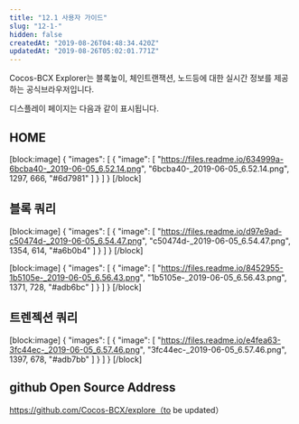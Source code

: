 ```yaml
---
title: "12.1 사용자 가이드"
slug: "12-1-"
hidden: false
createdAt: "2019-08-26T04:48:34.420Z"
updatedAt: "2019-08-26T05:02:01.771Z"
---
```

Cocos-BCX Explorer는 블록높이, 체인트랜잭션, 노드등에 대한 실시간 정보를 제공하는 공식브라우저입니다.

디스플레이 페이지는 다음과 같이 표시됩니다.

## HOME
[block:image]
{
  "images": [
    {
      "image": [
        "https://files.readme.io/634999a-6bcba40-_2019-06-05_6.52.14.png",
        "6bcba40-_2019-06-05_6.52.14.png",
        1297,
        666,
        "#6d7981"
      ]
    }
  ]
}
[/block]
## 블록 쿼리

[block:image]
{
  "images": [
    {
      "image": [
        "https://files.readme.io/d97e9ad-c50474d-_2019-06-05_6.54.47.png",
        "c50474d-_2019-06-05_6.54.47.png",
        1354,
        614,
        "#a6b0b4"
      ]
    }
  ]
}
[/block]

[block:image]
{
  "images": [
    {
      "image": [
        "https://files.readme.io/8452955-1b5105e-_2019-06-05_6.56.43.png",
        "1b5105e-_2019-06-05_6.56.43.png",
        1371,
        728,
        "#adb6bc"
      ]
    }
  ]
}
[/block]
## 트렌젝션 쿼리

[block:image]
{
  "images": [
    {
      "image": [
        "https://files.readme.io/e4fea63-3fc44ec-_2019-06-05_6.57.46.png",
        "3fc44ec-_2019-06-05_6.57.46.png",
        1397,
        678,
        "#adb7bb"
      ]
    }
  ]
}
[/block]
## github Open Source Address
https://github.com/Cocos-BCX/explore（to be updated）
